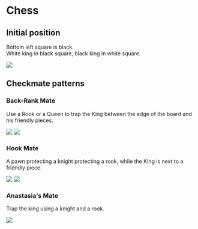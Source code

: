 # Chess

## Initial position
Bottom left square is black.  
White king in black square, black king in white square.

![](http://www.fen-to-image.com/image/30/single/coords/rnbqkbnr/pppppppp/8/8/8/8/PPPPPPPP/RNBQKBNR)

## Checkmate patterns

### Back-Rank Mate

Use a Rook or a Queen to trap the King between the edge of the board and his friendly pieces.

![](http://www.fen-to-image.com/image/30/single/4R1k1/5ppp/8/8/8/8/8/7K)
![](http://www.fen-to-image.com/image/30/single/5R1k/6pp/8/8/8/8/8/7K)

### Hook Mate

A pawn protecting a knight protecting a rook, while the King is next to a friendly piece.

![](http://www.fen-to-image.com/image/30/single/4R3/4kp2/5N2/4P3/8/8/8/8)
![](http://www.fen-to-image.com/image/30/single/4R3/4kp2/3p1N2/6P2/8/8/8/8)

### Anastasia's Mate

Trap the king using a knight and a rook.

![](http://www.fen-to-image.com/image/30/single/5r2/4Nppk/8/7R/8/8/8/8)
